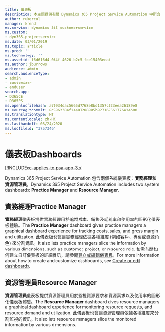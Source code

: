 ```yaml
---
title: 儀表板
description: 本主題提供有關 Dynamics 365 Project Service Automation 中所含報表儀表板的資訊。
author: ruhercul
manager: kfend
ms.service: dynamics-365-customerservice
ms.custom:
- dyn365-projectservice
ms.date: 03/01/2019
ms.topic: article
ms.prod: ''
ms.technology: ''
ms.assetid: f6d616d4-064f-4626-b2c5-fce15403eeab
ms.author: jburrows
audience: Admin
search.audienceType:
- admin
- customizer
- enduser
search.app:
- D365CE
- D365PS
ms.openlocfilehash: a70934dac5665d7768e8bd1357c023eea26189e8
ms.sourcegitcommit: 8c786230ef2a497280885b827162561776e2eb00
ms.translationtype: HT
ms.contentlocale: zh-HK
ms.lasthandoff: 03/24/2020
ms.locfileid: "3757346"
---
```

# <a name="dashboards"></a><span data-ttu-id="cf62b-103">儀表板</span><span class="sxs-lookup"><span data-stu-id="cf62b-103">Dashboards</span></span>

[!INCLUDE[cc-applies-to-psa-app-3.x](../includes/cc-applies-to-psa-app-3x.md)]

<span data-ttu-id="cf62b-104">Dynamics 365 Project Service Automation 包含兩個系統儀表板：**實務經理**和**資源管理員**。</span><span class="sxs-lookup"><span data-stu-id="cf62b-104">Dynamics 365 Project Service Automation includes two system dashboards: **Practice Manager** and **Resource Manager**.</span></span>

## <a name="practice-manager"></a><span data-ttu-id="cf62b-105">實務經理</span><span class="sxs-lookup"><span data-stu-id="cf62b-105">Practice Manager</span></span> 

<span data-ttu-id="cf62b-106">**實務經理**儀表板提供實務經理用於追蹤成本、銷售及毛利率和使用率的圖形化儀表板體驗。</span><span class="sxs-lookup"><span data-stu-id="cf62b-106">The **Practice Manager** dashboard gives practice managers a graphical dashboard experience for tracking costs, sales, and gross margin and utilization.</span></span> <span data-ttu-id="cf62b-107">此儀表板也會讓實務經理依據各種維度 (例如客戶、專案或資源角色) 來分割資訊。</span><span class="sxs-lookup"><span data-stu-id="cf62b-107">It also lets practice managers slice the information by various dimensions, such as customer, project, or resource role.</span></span> <span data-ttu-id="cf62b-108">如需有關如何建立自訂儀表板的詳細資訊，請參閱[建立或編輯儀表板](../customize/create-edit-dashboards.md)。</span><span class="sxs-lookup"><span data-stu-id="cf62b-108">For more information about how to create and customize dashboards, see [Create or edit dashboards](../customize/create-edit-dashboards.md).</span></span>

## <a name="resource-manager"></a><span data-ttu-id="cf62b-109">資源管理員</span><span class="sxs-lookup"><span data-stu-id="cf62b-109">Resource Manager</span></span> 

<span data-ttu-id="cf62b-110">**資源管理員**儀表板提供資源管理員用於監視資源要求和資源索求以及使用率的圖形化儀表板體驗。</span><span class="sxs-lookup"><span data-stu-id="cf62b-110">The **Resource Manager** dashboard gives resource managers a graphical dashboard experience for monitoring resource requests, and resource demand and utilization.</span></span> <span data-ttu-id="cf62b-111">此儀表板也會讓資源管理員依據各種維度來分割監視的資訊。</span><span class="sxs-lookup"><span data-stu-id="cf62b-111">It also lets resource managers slice the monitored information by various dimensions.</span></span>
